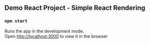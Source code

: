 
## Demo React Project - Simple React Rendering

### `npm start`

Runs the app in the development mode.<br>
Open [http://localhost:3000](http://localhost:3000) to view it in the browser


